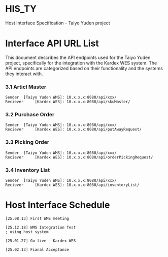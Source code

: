 # HIS_TY
Host Interface Specification - Taiyo Yuden project

# Interface API URL List
This document describes the API endpoints used for the Taiyo Yuden project, specifically for the integration with the Kardex WES system. The API endpoints are categorized based on their functionality and the systems they interact with.

### 3.1 Articl Master 

    Sender  [Taiyo Yuden WMS]: 10.x.x.x:8080/api/xxx/
    Reciever     [Kardex WES]: 10.x.x.x:8080/api/skuMaster/


### 3.2 Purchase Order

    Sender  [Taiyo Yuden WMS]: 10.x.x.x:8080/api/xxx/ 
    Reciever     [Kardex WES]: 10.x.x.x:8080/api/putAwayRequest/


### 3.3 Picking Order

    Sender  [Taiyo Yuden WMS]: 10.x.x.x:8080/api/xxx/ 
    Reciever     [Kardex WES]: 10.x.x.x:8080/api/orderPickingRequest/


### 3.4 Inventory List

    Sender  [Taiyo Yuden WMS]: 10.x.x.x:8080/api/xxx/ 
    Reciever     [Kardex WES]: 10.x.x.x:8080/api/inventoryList/


# Host Interface Schedule
    [25.08.13] First WMS meeting

    [25.12.18] WMS Integration Test
    ; using host system

    [25.01.27] Go live - Kardex WES 

    [25.02.13] Fianal Acceptance